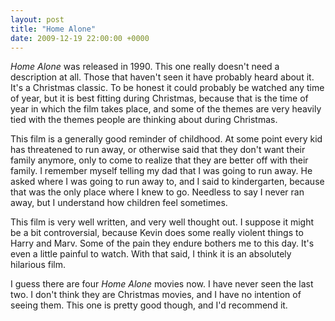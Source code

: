 ```yaml
---
layout: post
title: "Home Alone"
date: 2009-12-19 22:00:00 +0000
---
```

<i>Home Alone</i> was released in 1990. This one really doesn't need a description at all. Those that haven't seen it have probably heard about it. It's a Christmas classic. To be honest it could probably be watched any time of year, but it is best fitting during Christmas, because that is the time of year in which the film takes place, and some of the themes are very heavily tied with the themes people are thinking about during Christmas.

This film is a generally good reminder of childhood. At some point every kid has threatened to run away, or otherwise said that they don't want their family anymore, only to come to realize that they are better off with their family. I remember myself telling my dad that I was going to run away. He asked where I was going to run away to, and I said to kindergarten, because that was the only place where I knew to go. Needless to say I never ran away, but I understand how children feel sometimes.

This film is very well written, and very well thought out. I suppose it might be a bit controversial, because Kevin does some really violent things to Harry and Marv. Some of the pain they endure bothers me to this day. It's even a little painful to watch. With that said, I think it is an absolutely hilarious film.

I guess there are four <i>Home Alone</i> movies now. I have never seen the last two. I don't think they are Christmas movies, and I have no intention of seeing them. This one is pretty good though, and I'd recommend it.

